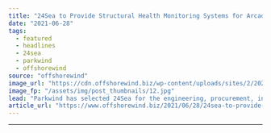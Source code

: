 ```yaml
---
title: "24Sea to Provide Structural Health Monitoring Systems for Arcadis Ost 1"
date: "2021-06-28"
tags: 
  - featured
  - headlines
  - 24sea
  - parkwind
  - offshorewind
source: "offshorewind"
image_url: "https://cdn.offshorewind.biz/wp-content/uploads/sites/2/2021/01/07093004/EIB-Nods-to-Arcadis-Ost-I-Loan.jpg"
image_fp: "/assets/img/post_thumbnails/12.jpg"
lead: "Parkwind has selected 24Sea for the engineering, procurement, installation and commissioning of the structural"
article_url: "https://www.offshorewind.biz/2021/06/28/24sea-to-provide-structural-health-monitoring-systems-for-arcadis-ost-1/"
---
```


---
